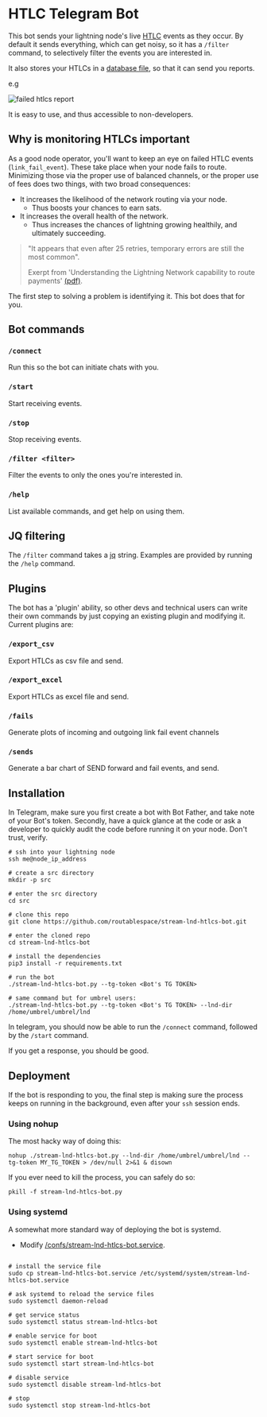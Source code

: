 # HTLC Telegram Bot

This bot sends your lightning node's live [HTLC](https://en.bitcoin.it/wiki/Hash_Time_Locked_Contracts) events as they occur. By default it sends everything, which can get noisy, so it has a `/filter` command, to selectively filter the events you are interested in.

It also stores your HTLCs in a [database file](https://www.sqlite.org/index.html), so that it can send you reports.

e.g

![failed htlcs report](https://i.imgur.com/m2tzmLL.jpg)

It is easy to use, and thus accessible to non-developers.

## Why is monitoring HTLCs important

As a good node operator, you'll want to keep an eye on failed HTLC events (`link_fail_event`). These take place when your node fails to route. Minimizing those via the proper use of balanced channels, or the proper use of fees does two things, with two broad consequences:

- It increases the likelihood of the network routing via your node.
	- Thus boosts your chances to earn sats.
- It increases the overall health of the network.
	- Thus increases the chances of lightning growing healthily, and ultimately succeeding.

> "It appears that even after 25 retries, temporary errors are still the most
common".
> 
> Exerpt from 'Understanding the Lightning Network capability to route
payments' [(pdf)](http://essay.utwente.nl/82015/1/Satcs_BA_EEMCS.pdf).

The first step to solving a problem is identifying it. This bot does that for you.

## Bot commands

### `/connect`

Run this so the bot can initiate chats with you.

### `/start`

Start receiving events.

### `/stop`

Stop receiving events.

### `/filter <filter>`

Filter the events to only the ones you're interested in.

### `/help`

List available commands, and get help on using them.

## JQ filtering

The `/filter` command takes a [jq](https://stedolan.github.io/jq/) string. Examples are provided by running the `/help` command.

## Plugins

The bot has a 'plugin' ability, so other devs and technical users can write their own commands by just copying an existing plugin and modifying it. Current plugins are:

### `/export_csv` 

Export HTLCs as csv file and send.

### `/export_excel` 

Export HTLCs as excel file and send.

### `/fails` 

Generate plots of incoming and outgoing link fail event channels

### `/sends` 

Generate a bar chart of SEND forward and fail events, and send.



## Installation

In Telegram, make sure you first create a bot with Bot Father, and take note of your Bot's token. Secondly, have a quick glance at the code or ask a developer to quickly audit the code before running it on your node. Don't trust, verify.

```
# ssh into your lightning node
ssh me@node_ip_address

# create a src directory
mkdir -p src

# enter the src directory
cd src

# clone this repo
git clone https://github.com/routablespace/stream-lnd-htlcs-bot.git

# enter the cloned repo
cd stream-lnd-htlcs-bot

# install the dependencies
pip3 install -r requirements.txt

# run the bot
./stream-lnd-htlcs-bot.py --tg-token <Bot's TG TOKEN>

# same command but for umbrel users:
./stream-lnd-htlcs-bot.py --tg-token <Bot's TG TOKEN> --lnd-dir /home/umbrel/umbrel/lnd 
```

In telegram, you should now be able to run the `/connect` command, followed by the `/start` command.

If you get a response, you should be good.

## Deployment

If the bot is responding to you, the final step is making sure the process keeps on running in the background, even after your `ssh` session ends.

### Using nohup

The most hacky way of doing this:

```
nohup ./stream-lnd-htlcs-bot.py --lnd-dir /home/umbrel/umbrel/lnd --tg-token MY_TG_TOKEN > /dev/null 2>&1 & disown
```

If you ever need to kill the process, you can safely do so:

```
pkill -f stream-lnd-htlcs-bot.py
```
### Using systemd

A somewhat more standard way of deploying the bot is systemd. 

- Modify [/confs/stream-lnd-htlcs-bot.service](/confs/stream-lnd-htlcs-bot.service).

```

# install the service file
sudo cp stream-lnd-htlcs-bot.service /etc/systemd/system/stream-lnd-htlcs-bot.service

# ask systemd to reload the service files
sudo systemctl daemon-reload

# get service status
sudo systemctl status stream-lnd-htlcs-bot

# enable service for boot
sudo systemctl enable stream-lnd-htlcs-bot

# start service for boot
sudo systemctl start stream-lnd-htlcs-bot

# disable service
sudo systemctl disable stream-lnd-htlcs-bot

# stop
sudo systemctl stop stream-lnd-htlcs-bot
```
